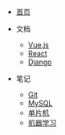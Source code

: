 * [首页](/)

* 文档
  * [Vue.js](https://v3.vuejs.org/)
  * [React](https://reactjs.org/)
  * [Django](https://docs.djangoproject.com/en/3.2/)

* 笔记
  * [Git](/zh-cn/Git/README.md)
  * [MySQL](/zh-cn/MySQL/README.md)
  * [单片机](/zh-cn/SCM/README.md)
  * [机器学习](/zh-cn/LeeML-Notes/README.md)

<!-- * 语言
  * [简体中文](/README.md)
  * [English](/en/README.md) -->